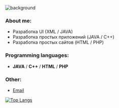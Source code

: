 ![background](https://via.placeholder.com/1200x300.png?text=Welcome+to+My+GitHub)

### About me:

- Разработка UI (XML / JAVA)
- Разработка простых приложений (JAVA / C++)
- Разработка простых сайтов (HTML / PHP)

### Programming languages:

- **JAVA** / **C++** / **HTML** / **PHP**

### Other:

- [Email](mailto:mitkonogit@gmail.com)

[![Top Langs](https://github-readme-stats.vercel.app/api/top-langs/?username=DKonoGit&layout=compact)](https://github.com/anuraghazra/github-readme-stats)
